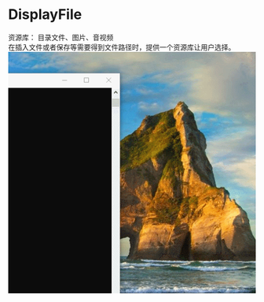 # DisplayFile
资源库：
目录文件、图片、音视频</br>
在插入文件或者保存等需要得到文件路径时，提供一个资源库让用户选择。</br>
![image](https://github.com/MrCaoTong/DisplayFile/blob/master/img/gif.gif)
